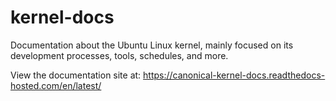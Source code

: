 # kernel-docs

Documentation about the Ubuntu Linux kernel, mainly focused on its development
processes, tools, schedules, and more.

View the documentation site at:
https://canonical-kernel-docs.readthedocs-hosted.com/en/latest/